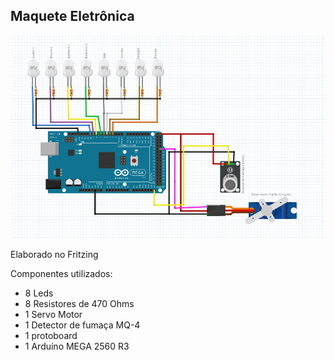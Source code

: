 ## Maquete Eletrônica


![Maquete Eletrônica - versão 4.0:](https://github.com/CaioMeira/Projeto_Integrador_II_2021/blob/main/Imagens/Maquete%205.0.png)


Elaborado no Fritzing


Componentes utilizados:

- 8 Leds
- 8 Resistores de 470 Ohms
- 1 Servo Motor
- 1 Detector de fumaça MQ-4
- 1 protoboard
- 1 Arduíno MEGA 2560 R3
